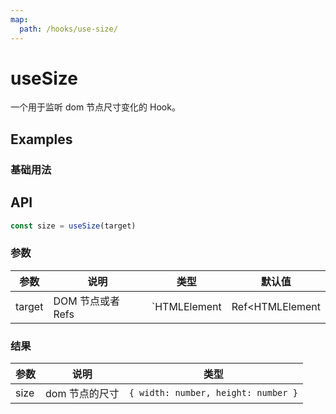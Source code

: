 ```yaml
---
map:
  path: /hooks/use-size/
---
```


# useSize

一个用于监听 dom 节点尺寸变化的 Hook。

## Examples

### 基础用法

<demo src="./demo/demo.vue"
  language="vue"
  title="基础用法"
  desc="使用 ref 监听节点尺寸变化">
</demo>

## API

```typescript
const size = useSize(target)
```

### 参数

| 参数    | 说明                                         | 类型                   | 默认值 |
|---------|----------------------------------------------|------------------------|--------|
| target | DOM 节点或者 Refs  | `HTMLElement | Ref<HTMLElement | null>` | -      |

### 结果

| 参数     | 说明                                     | 类型       |
|----------|------------------------------------------|------------|
| size  | dom 节点的尺寸                         | `{ width: number, height: number }`    |
